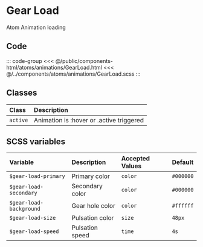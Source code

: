 # Gear Load
<Badge type="tip">Atom</Badge> <Badge type="info">Animation</Badge> <Badge type="info">loading</Badge>

## Code

<div class="dev-section">
    <!--@include: ../../public/components-html/atoms/animations/GearLoad.html -->
</div>

::: code-group
<<< @/public/components-html/atoms/animations/GearLoad.html
<<< @/../components/atoms/animations/GearLoad.scss
:::

## Classes

| Class          | Description                               |
|:---------------|:------------------------------------------|
| `active`       | Animation is :hover or .active triggered  |


## SCSS variables

| Variable                | Description      | Accepted Values | Default   |
|:------------------------|:-----------------|:----------------|:----------|
| `$gear-load-primary`    | Primary color    | `color`         | `#000000` |
| `$gear-load-secondary`  | Secondary color  | `color`         | `#000000` |
| `$gear-load-background` | Gear hole color  | `color`         | `#ffffff` |
| `$gear-load-size`       | Pulsation color  | `size`          | `48px`    |
| `$gear-load-speed`      | Pulsation speed  | `time`          | `4s`      |


<style lang="scss">
@import "../../theme.scss";

$gear-load-primary: $primary-color;
$gear-load-secondary: $secondary-color;

@import "components/atoms/animations/GearLoad.scss";
</style>